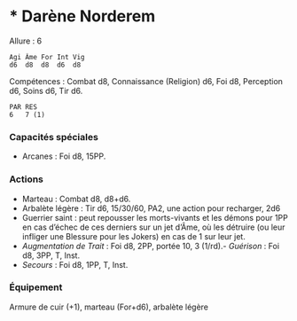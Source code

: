 # * Darène Norderem

Allure : 6

	Agi	Âme	For	Int	Vig
	d6	d8	d8	d6	d8

Compétences : Combat d8, Connaissance (Religion) d6, Foi d8, Perception d6, Soins d6, Tir d6.

	PAR	RES
	6	7 (1)

### Capacités spéciales
- Arcanes : Foi d8, 15PP.

### Actions
- Marteau : Combat d8, d8+d6.
- Arbalète légère : Tir d6, 15/30/60, PA2, une action pour recharger, 2d6
- Guerrier saint : peut repousser les morts-vivants et les démons pour 1PP en cas d’échec de ces derniers sur un jet d’Âme, où les détruire (ou leur infliger une Blessure pour les Jokers) en cas de 1 sur leur jet.
- _Augmentation de Trait_ : Foi d8, 2PP, portée 10, 3 (1/rd).- _Guérison_ : Foi d8, 3PP, T, Inst.
- _Secours_ : Foi d8, 1PP, T, Inst.

### Équipement
Armure de cuir (+1), marteau (For+d6), arbalète légère
